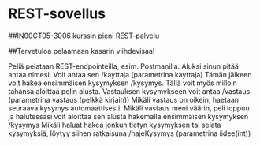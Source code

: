 # REST-sovellus
##IN00CT05-3006 kurssin pieni REST-palvelu

##Tervetuloa pelaamaan kasarin viihdevisaa!

Peliä pelataan REST-endpointeilla, esim. Postmanilla.
Aluksi sinun pitää antaa nimesi. Voit antaa sen /kayttaja (parametrina kayttaja)
Tämän jälkeen voit hakea ensimmäisen kysymyksen /kysymys. Tällä voit myös milloin tahansa aloittaa pelin alusta.
Vastauksen kysymykseen voit antaa /vastaus (parametrina vastaus (pelkkä kirjain))
Mikäli vastaus on oikein, haetaan seuraava kysymys automaattisesti. Mikäli vastaus meni väärin, peli loppuu ja halutessasi voit aloittaa sen alusta hakemalla ensimmäisen kysymyksen /kysymys
Mikäli haluat hakea jonkun tietyn kysymyksen tai selata kysymyksiä, löytyy siihen ratkaisuna /hajeKysymys (parametrina iidee(int))
        
